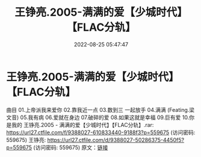 ﻿---
title: 王铮亮.2005-满满的爱【少城时代】【FLAC分轨】
date: 2022-08-25 05:47:47
categories: APE、FLAC、MP3
tags: 华语中文
---
# 王铮亮.2005-满满的爱【少城时代】【FLAC分轨】

曲目
01.上帝派我来爱你
02.靠我近一点
03.数到三 一起放手
04.满满 (Feating.梁文音)
05.我有病
06.爱就在身边
07.破碎的爱
08.如果这就是幸福
09.巨有爱
10.你是我的
王铮亮.2005 - 满满的爱【少城时代】【FLAC分轨】.rar:
https://url27.ctfile.com/f/9388027-610833440-9188f3?p=559675
(访问密码: 559675)
王铮亮: https://url27.ctfile.com/d/9388027-50286375-4450f5?p=559675
(访问密码: 559675)
原文：[链接](https://blog.sina.com.cn/s/blog_1647c7e7601030z1j.html)